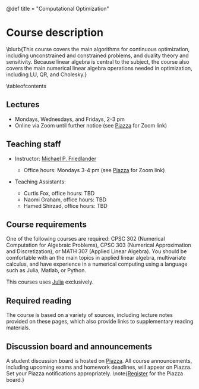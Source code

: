 @def title = "Computational Optimization"

# Course description

\blurb{This course covers the main algorithms for continuous optimization, including unconstrained and constrained problems, and duality theory and sensitivity. Because linear algebra is central to the subject, the course also covers the main numerical linear algebra operations needed in optimization, including LU, QR, and Cholesky.}

\tableofcontents <!-- you can use \toc as well -->

## Lectures

[PiazzaLink]: http://piazza.com/ubc.ca/winterterm22021/cpsc406/home

- Mondays, Wednesdays, and Fridays, 2-3 pm
- Online via Zoom until further notice (see [Piazza][PiazzaLink] for Zoom link)
<!-- - [Hugh Dempster Pavillion (DMP 110)](https://ssc.adm.ubc.ca/classroomservices/function/viewlocation?userEvent=ShowLocation&buildingID=DMP&roomID=110) -->

## Teaching staff

* Instructor: [Michael P. Friedlander](https://friedlander.io)
    * Office hours: Mondays 3-4 pm (see [Piazza][PiazzaLink] for Zoom link)
    
* Teaching Assistants:
  * Curtis Fox, office hours: TBD
  * Naomi Graham, office hours: TBD
  * Hamed Shirzad, office hours: TBD


## Course requirements

One of the following courses are required: CPSC 302 (Numerical Computation for Algebraic Problems), CPSC 303 (Numerical Approximation and Discretization), or MATH 307 (Applied Linear Algebra). You should be comfortable with an the main topics in applied linear algebra, multivariate calculus, and have experience in a numerical computing using a language such as Julia, Matlab, or Python.

This courses uses [Julia](https://julialang.org/) exclusively.

## Required reading

The course is based on a variety of sources, including lecture notes provided on these pages, which also provide links to supplementary reading materials. 

## Discussion board and announcements

A student discussion board is hosted on [Piazza][PiazzaLink]. All course announcements, including upcoming exams and homework deadlines, will appear on Piazza. Set your Piazza notifications appropriately. 
  \note{[Register](piazza.com/ubc.ca/winterterm22021/cpsc406) for the Piazza board.}